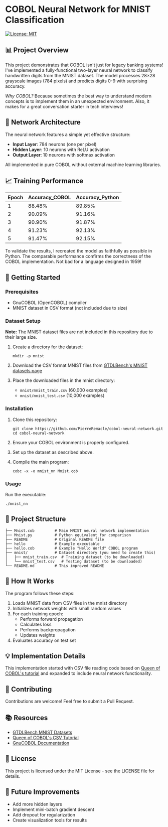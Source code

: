 # COBOL Neural Network for MNIST Classification

[![License: MIT](https://img.shields.io/badge/License-MIT-yellow.svg)](https://opensource.org/licenses/MIT)

## 📊 Project Overview

This project demonstrates that COBOL isn't just for legacy banking systems! I've implemented a fully-functional two-layer neural network to classify handwritten digits from the MNIST dataset. The model processes 28×28 grayscale images (784 pixels) and predicts digits 0-9 with surprising accuracy.

*Why COBOL?* Because sometimes the best way to understand modern concepts is to implement them in an unexpected environment. Also, it makes for a great conversation starter in tech interviews!

## 🧠 Network Architecture

The neural network features a simple yet effective structure:

- **Input Layer**: 784 neurons (one per pixel)
- **Hidden Layer**: 10 neurons with ReLU activation
- **Output Layer**: 10 neurons with softmax activation

All implemented in pure COBOL without external machine learning libraries.

## 📈 Training Performance

| Epoch | Accuracy_COBOL | Accuracy_Python | 
|-------|----------|----------|
| 1     | 88.48%   | 89.85%   |
| 2     | 90.09%   | 91.16%   |
| 3     | 90.90%   | 91.87%   |
| 4     | 91.23%   | 92.13%   |
| 5     | 91.47%   | 92.15%   |

To validate the results, I recreated the model as faithfully as possible in Python. The comparable performance confirms the correctness of the COBOL implementation. Not bad for a language designed in 1959!

## 🚀 Getting Started

### Prerequisites

- GnuCOBOL (OpenCOBOL) compiler
- MNIST dataset in CSV format (not included due to size)

### Dataset Setup

**Note:** The MNIST dataset files are not included in this repository due to their large size.

1. Create a directory for the dataset:
   ```
   mkdir -p mnist
   ```

2. Download the CSV format MNIST files from [GTDLBench's MNIST datasets page](https://git-disl.github.io/GTDLBench/datasets/mnist_datasets/)

3. Place the downloaded files in the mnist directory:
   - `mnist/mnist_train.csv` (60,000 examples)
   - `mnist/mnist_test.csv` (10,000 examples)

### Installation

1. Clone this repository:
   ```
   git clone https://github.com/PierreRemacle/cobol-neural-network.git
   cd cobol-neural-network
   ```

2. Ensure your COBOL environment is properly configured.

3. Set up the dataset as described above.

4. Compile the main program:
   ```
   cobc -x -o mnist_nn Mnist.cob
   ```

### Usage

Run the executable:
```
./mnist_nn
```

## 📁 Project Structure

```
├── Mnist.cob         # Main MNIST neural network implementation
├── Mnist.py          # Python equivalent for comparison
├── README            # Original README file
├── hello             # Example executable
├── hello.cob         # Example "Hello World" COBOL program
├── mnist/            # Dataset directory (you need to create this)
│   ├── mnist_train.csv  # Training dataset (to be downloaded)
│   └── mnist_test.csv   # Testing dataset (to be downloaded)
└── README.md         # This improved README
```

## 🔧 How It Works

The program follows these steps:
1. Loads MNIST data from CSV files in the mnist directory
2. Initializes network weights with small random values
3. For each training epoch:
   - Performs forward propagation
   - Calculates loss
   - Performs backpropagation
   - Updates weights
4. Evaluates accuracy on test set

## 💡 Implementation Details

This implementation started with CSV file reading code based on [Queen of COBOL's tutorial](https://queenofcobol.com/reading-a-csv-file/) and expanded to include neural network functionality.

## 🤝 Contributing

Contributions are welcome! Feel free to submit a Pull Request.

## 📚 Resources

- [GTDLBench MNIST Datasets](https://git-disl.github.io/GTDLBench/datasets/mnist_datasets/)
- [Queen of COBOL's CSV Tutorial](https://queenofcobol.com/reading-a-csv-file/)
- [GnuCOBOL Documentation](https://gnucobol.sourceforge.io/)

## 📜 License

This project is licensed under the MIT License - see the LICENSE file for details.

## 🧩 Future Improvements

- Add more hidden layers
- Implement mini-batch gradient descent
- Add dropout for regularization
- Create visualization tools for results
